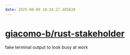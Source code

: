 ```yaml
---
date: 2025-08-09 18:24:17.405628
---
```


# [giacomo-b/rust-stakeholder](https://github.com/giacomo-b/rust-stakeholder)

fake terminal output to look busy at work